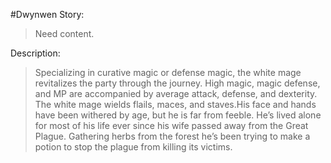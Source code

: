 #Dwynwen
Story:
> Need content.

Description:
>  Specializing in curative magic or defense magic, the white mage revitalizes the party through the journey. High magic, magic defense, and MP are accompanied by average attack, defense, and dexterity. The white mage wields flails, maces, and staves.His face and hands have been withered by age, but he is far from feeble. He’s lived alone for most of his life ever since his wife passed away from the Great Plague. Gathering herbs from the forest he’s been trying to make a potion to stop the plague from killing its victims.

